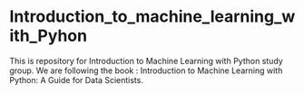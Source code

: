 # Introduction_to_machine_learning_with_Pyhon
This is repository for Introduction to Machine Learning with Python study group. We are following the book : Introduction to Machine Learning with Python: A Guide for Data Scientists.
